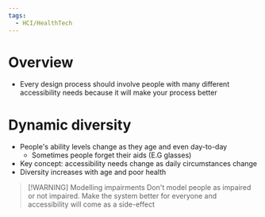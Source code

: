 ```yaml
---
tags:
  - HCI/HealthTech
---
```

# Overview
- Every design process should involve people with many different accessibility needs because it will make your process better

# Dynamic diversity
- People's ability levels change as they age and even day-to-day
	- Sometimes people forget their aids (E.G glasses)
- Key concept: accessibility needs change as daily circumstances change
- Diversity increases with age and poor health

> [!WARNING] Modelling impairments
> Don't model people as impaired or not impaired. Make the system better for everyone and accessibility will come as a side-effect